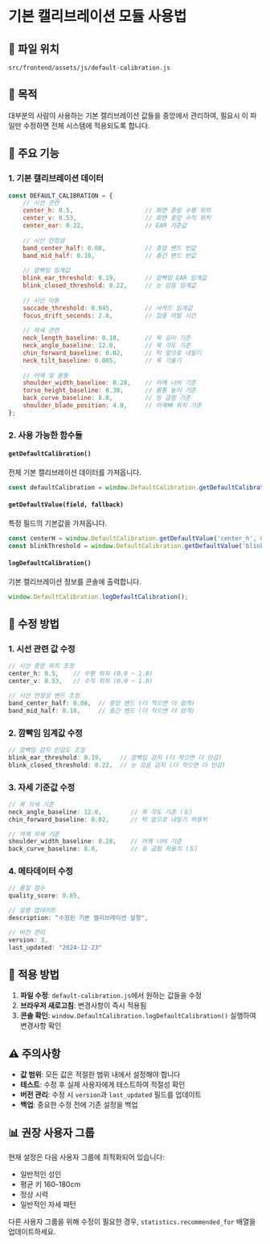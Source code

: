 # 기본 캘리브레이션 모듈 사용법

## 📁 파일 위치
`src/frontend/assets/js/default-calibration.js`

## 🎯 목적
대부분의 사람이 사용하는 기본 캘리브레이션 값들을 중앙에서 관리하여, 필요시 이 파일만 수정하면 전체 시스템에 적용되도록 합니다.

## 🔧 주요 기능

### 1. 기본 캘리브레이션 데이터
```javascript
const DEFAULT_CALIBRATION = {
    // 시선 관련
    center_h: 0.5,                    // 화면 중앙 수평 위치
    center_v: 0.53,                   // 화면 중앙 수직 위치
    center_ear: 0.22,                 // EAR 기준값
    
    // 시선 안정성
    band_center_half: 0.08,           // 중앙 밴드 반값
    band_mid_half: 0.18,              // 중간 밴드 반값
    
    // 깜빡임 임계값
    blink_ear_threshold: 0.19,        // 깜빡임 EAR 임계값
    blink_closed_threshold: 0.22,     // 눈 감음 임계값
    
    // 시선 이동
    saccade_threshold: 0.045,         // 사카드 임계값
    focus_drift_seconds: 2.0,         // 집중 이탈 시간
    
    // 자세 관련
    neck_length_baseline: 0.18,       // 목 길이 기준
    neck_angle_baseline: 12.0,        // 목 각도 기준
    chin_forward_baseline: 0.02,      // 턱 앞으로 내밀기
    neck_tilt_baseline: 0.005,        // 목 기울기
    
    // 어깨 및 몸통
    shoulder_width_baseline: 0.28,    // 어깨 너비 기준
    torso_height_baseline: 0.38,      // 몸통 높이 기준
    back_curve_baseline: 8.0,         // 등 굽힘 기준
    shoulder_blade_position: 4.0,     // 어깨뼈 위치 기준
};
```

### 2. 사용 가능한 함수들

#### `getDefaultCalibration()`
전체 기본 캘리브레이션 데이터를 가져옵니다.
```javascript
const defaultCalibration = window.DefaultCalibration.getDefaultCalibration();
```

#### `getDefaultValue(field, fallback)`
특정 필드의 기본값을 가져옵니다.
```javascript
const centerH = window.DefaultCalibration.getDefaultValue('center_h', 0.5);
const blinkThreshold = window.DefaultCalibration.getDefaultValue('blink_ear_threshold', 0.19);
```

#### `logDefaultCalibration()`
기본 캘리브레이션 정보를 콘솔에 출력합니다.
```javascript
window.DefaultCalibration.logDefaultCalibration();
```

## 📝 수정 방법

### 1. 시선 관련 값 수정
```javascript
// 시선 중앙 위치 조정
center_h: 0.5,    // 수평 위치 (0.0 ~ 1.0)
center_v: 0.53,   // 수직 위치 (0.0 ~ 1.0)

// 시선 안정성 밴드 조정
band_center_half: 0.08,  // 중앙 밴드 (더 작으면 더 엄격)
band_mid_half: 0.18,     // 중간 밴드 (더 작으면 더 엄격)
```

### 2. 깜빡임 임계값 수정
```javascript
// 깜빡임 감지 민감도 조정
blink_ear_threshold: 0.19,     // 깜빡임 감지 (더 작으면 더 민감)
blink_closed_threshold: 0.22,  // 눈 감음 감지 (더 작으면 더 민감)
```

### 3. 자세 기준값 수정
```javascript
// 목 자세 기준
neck_angle_baseline: 12.0,        // 목 각도 기준 (도)
chin_forward_baseline: 0.02,      // 턱 앞으로 내밀기 허용치

// 어깨 자세 기준
shoulder_width_baseline: 0.28,    // 어깨 너비 기준
back_curve_baseline: 8.0,         // 등 굽힘 허용치 (도)
```

### 4. 메타데이터 수정
```javascript
// 품질 점수
quality_score: 0.85,

// 설명 업데이트
description: "수정된 기본 캘리브레이션 설정",

// 버전 관리
version: 3,
last_updated: "2024-12-23"
```

## 🔄 적용 방법

1. **파일 수정**: `default-calibration.js`에서 원하는 값들을 수정
2. **브라우저 새로고침**: 변경사항이 즉시 적용됨
3. **콘솔 확인**: `window.DefaultCalibration.logDefaultCalibration()` 실행하여 변경사항 확인

## ⚠️ 주의사항

- **값 범위**: 모든 값은 적절한 범위 내에서 설정해야 합니다
- **테스트**: 수정 후 실제 사용자에게 테스트하여 적절성 확인
- **버전 관리**: 수정 시 `version`과 `last_updated` 필드를 업데이트
- **백업**: 중요한 수정 전에 기존 설정을 백업

## 📊 권장 사용자 그룹

현재 설정은 다음 사용자 그룹에 최적화되어 있습니다:
- 일반적인 성인
- 평균 키 160-180cm
- 정상 시력
- 일반적인 자세 패턴

다른 사용자 그룹을 위해 수정이 필요한 경우, `statistics.recommended_for` 배열을 업데이트하세요.
